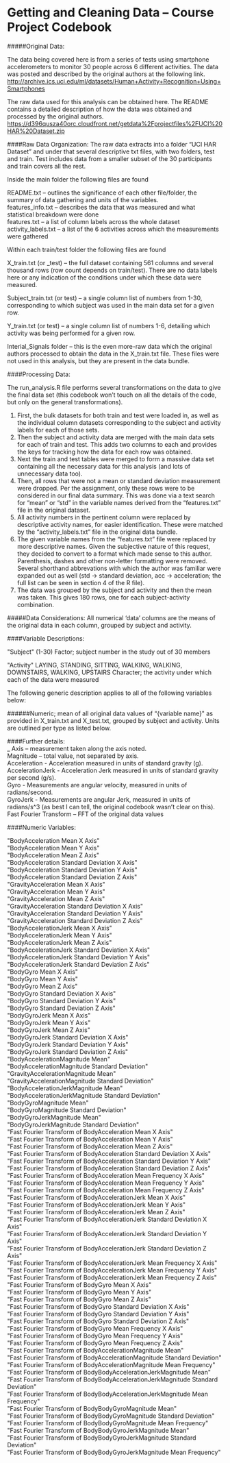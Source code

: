 Getting and Cleaning Data – Course Project Codebook
===================================================

#####Original Data:

The data being covered here is from a series of tests using smartphone accelerometers to monitor 30 people across 6 different activities.  The data was posted and described by the original authors at the following link.  
http://archive.ics.uci.edu/ml/datasets/Human+Activity+Recognition+Using+Smartphones

The raw data used for this analysis can be obtained here.  The README contains a detailed description of how the data was obtained and processed by the original authors.
https://d396qusza40orc.cloudfront.net/getdata%2Fprojectfiles%2FUCI%20HAR%20Dataset.zip

####Raw Data Organization:
The raw data extracts into a folder “UCI HAR Dataset” and under that several descriptive txt files, with two folders, test and train.  Test includes data from a smaller subset of the 30 participants and train covers all the rest.

Inside the main folder the following files are found

README.txt – outlines the significance of each other file/folder, the summary of data gathering and units of the variables.  
features_info.txt – describes the data that was measured and what statistical breakdown were done  
features.txt – a list of column labels across the whole dataset  
activity_labels.txt – a list of the 6 activities across which the measurements were gathered  

Within each train/test folder the following files are found

X_train.txt (or _test) – the full dataset containing 561 columns and several thousand rows (row count depends on train/test).  There are no data labels here or any indication of the conditions under which these data were measured.

Subject_train.txt (or test) – a single column list of numbers from 1-30, corresponding to which subject was used in the main data set for a given row.

Y_train.txt (or test) – a single column list of numbers 1-6, detailing which activity was being performed for a given row.

Interial_Signals folder – this is the even more-raw data which the original authors processed to obtain the data in the X_train.txt file.  These files were not used in this analysis, but they are present in the data bundle.

####Processing Data:

The run_analysis.R file performs several transformations on the data to give the final data set (this codebook won’t touch on all the details of the code, but only on the general transformations).

1. First, the bulk datasets for both train and test were loaded in, as well as the individual column datasets corresponding to the subject and activity labels for each of those sets.
2. Then the subject and activity data are merged with the main data sets for each of train and test.  This adds two columns to each and provides the keys for tracking how the data for each row was obtained. 
3. Next the train and test tables were merged to form a massive data set containing all the necessary data for this analysis (and lots of unnecessary data too).
4. Then, all rows that were not a mean or standard deviation measurement were dropped.  Per the assignment, only these rows were to be considered in our final data summary.  This was done via a text search for “mean” or “std” in the variable names derived from the “features.txt” file in the original dataset.
5. All activity numbers in the pertinent column were replaced by descriptive activity names, for easier identification.  These were matched by the “activity_labels.txt” file in the original data bundle.
6. The given variable names from the “features.txt” file were replaced by more descriptive names.  Given the subjective nature of this request, they decided to convert to a format which made sense to this author.  Parenthesis, dashes and other non-letter formatting were removed.  Several shorthand abbrevations with which the author was familiar were expanded out as well (std -> standard deviation, acc -> acceleration; the full list can be seen in section 4 of the R file).
7. The data was grouped by the subject and activity and then the mean was taken.  This gives 180 rows, one for each subject-activity combination.


#####Data Considerations:
All numerical ‘data’ columns are the means of the original data in each column, grouped by subject and activity.

####Variable Descriptions:

"Subject"
(1-30)
Factor; subject number in the study out of 30 members

"Activity"
LAYING, STANDING, SITTING, WALKING, WALKING, DOWNSTAIRS, WALKING, UPSTAIRS
Character; the activity under which each of the data were measured

The following generic description applies to all of the following variables below:

######Numeric; mean of all original data values of “{variable name}" as provided in X_train.txt and X_test.txt, grouped by subject and activity.  Units are outlined per type as listed below.

####Further details:  
_ Axis – measurement taken along the axis noted.  
Magnitude – total value, not separated by axis.  
Acceleration - Acceleration measured in units of standard gravity (g).  
AccelerationJerk - Acceleration Jerk measured in units of standard gravity per second (g/s).  
Gyro - Measurements are angular velocity, measured in units of radians/second.  
GyroJerk - Measurements are angular Jerk, measured in units of radians/s^3 (as best I can tell, the original codebook wasn’t clear on this).  
Fast Fourier Transform – FFT of the original data values  

####Numeric Variables:

"BodyAcceleration Mean X Axis"  
"BodyAcceleration Mean Y Axis"  
"BodyAcceleration Mean Z Axis"  
"BodyAcceleration Standard Deviation X Axis"  
"BodyAcceleration Standard Deviation Y Axis"  
"BodyAcceleration Standard Deviation Z Axis"  
"GravityAcceleration Mean X Axis"  
"GravityAcceleration Mean Y Axis"  
"GravityAcceleration Mean Z Axis"  
"GravityAcceleration Standard Deviation X Axis"  
"GravityAcceleration Standard Deviation Y Axis"  
"GravityAcceleration Standard Deviation Z Axis"  
"BodyAccelerationJerk Mean X Axis"  
"BodyAccelerationJerk Mean Y Axis"   
"BodyAccelerationJerk Mean Z Axis"   
"BodyAccelerationJerk Standard Deviation X Axis"   
"BodyAccelerationJerk Standard Deviation Y Axis"   
"BodyAccelerationJerk Standard Deviation Z Axis"   
"BodyGyro Mean X Axis"  
"BodyGyro Mean Y Axis"  
"BodyGyro Mean Z Axis"  
"BodyGyro Standard Deviation X Axis"  
"BodyGyro Standard Deviation Y Axis"  
"BodyGyro Standard Deviation Z Axis"   
"BodyGyroJerk Mean X Axis"  
"BodyGyroJerk Mean Y Axis"  
"BodyGyroJerk Mean Z Axis"  
"BodyGyroJerk Standard Deviation X Axis"  
"BodyGyroJerk Standard Deviation Y Axis"  
"BodyGyroJerk Standard Deviation Z Axis"  
"BodyAccelerationMagnitude Mean"  
"BodyAccelerationMagnitude Standard Deviation"  
"GravityAccelerationMagnitude Mean"   
"GravityAccelerationMagnitude Standard Deviation"   
"BodyAccelerationJerkMagnitude Mean"  
"BodyAccelerationJerkMagnitude Standard Deviation"   
"BodyGyroMagnitude Mean"   
"BodyGyroMagnitude Standard Deviation"   
"BodyGyroJerkMagnitude Mean"  
"BodyGyroJerkMagnitude Standard Deviation"  
"Fast Fourier Transform of BodyAcceleration Mean X Axis"  
"Fast Fourier Transform of BodyAcceleration Mean Y Axis"   
"Fast Fourier Transform of BodyAcceleration Mean Z Axis"   
"Fast Fourier Transform of BodyAcceleration Standard Deviation X Axis"  
"Fast Fourier Transform of BodyAcceleration Standard Deviation Y Axis"  
"Fast Fourier Transform of BodyAcceleration Standard Deviation Z Axis"   
"Fast Fourier Transform of BodyAcceleration Mean Frequency X Axis"  
"Fast Fourier Transform of BodyAcceleration Mean Frequency Y Axis"  
"Fast Fourier Transform of BodyAcceleration Mean Frequency Z Axis"  
"Fast Fourier Transform of BodyAccelerationJerk Mean X Axis"  
"Fast Fourier Transform of BodyAccelerationJerk Mean Y Axis"  
"Fast Fourier Transform of BodyAccelerationJerk Mean Z Axis"  
"Fast Fourier Transform of BodyAccelerationJerk Standard Deviation X Axis"  
"Fast Fourier Transform of BodyAccelerationJerk Standard Deviation Y Axis"  
"Fast Fourier Transform of BodyAccelerationJerk Standard Deviation Z Axis"  
"Fast Fourier Transform of BodyAccelerationJerk Mean Frequency X Axis"  
"Fast Fourier Transform of BodyAccelerationJerk Mean Frequency Y Axis"   
"Fast Fourier Transform of BodyAccelerationJerk Mean Frequency Z Axis"  
"Fast Fourier Transform of BodyGyro Mean X Axis"  
"Fast Fourier Transform of BodyGyro Mean Y Axis"   
"Fast Fourier Transform of BodyGyro Mean Z Axis"   
"Fast Fourier Transform of BodyGyro Standard Deviation X Axis"  
"Fast Fourier Transform of BodyGyro Standard Deviation Y Axis"  
"Fast Fourier Transform of BodyGyro Standard Deviation Z Axis"  
"Fast Fourier Transform of BodyGyro Mean Frequency X Axis"  
"Fast Fourier Transform of BodyGyro Mean Frequency Y Axis"  
"Fast Fourier Transform of BodyGyro Mean Frequency Z Axis"  
"Fast Fourier Transform of BodyAccelerationMagnitude Mean"  
"Fast Fourier Transform of BodyAccelerationMagnitude Standard Deviation"  
"Fast Fourier Transform of BodyAccelerationMagnitude Mean Frequency"   
"Fast Fourier Transform of BodyBodyAccelerationJerkMagnitude Mean"  
"Fast Fourier Transform of BodyBodyAccelerationJerkMagnitude Standard Deviation"   
"Fast Fourier Transform of BodyBodyAccelerationJerkMagnitude Mean Frequency"  
"Fast Fourier Transform of BodyBodyGyroMagnitude Mean"   
"Fast Fourier Transform of BodyBodyGyroMagnitude Standard Deviation"   
"Fast Fourier Transform of BodyBodyGyroMagnitude Mean Frequency"   
"Fast Fourier Transform of BodyBodyGyroJerkMagnitude Mean"   
"Fast Fourier Transform of BodyBodyGyroJerkMagnitude Standard Deviation"   
"Fast Fourier Transform of BodyBodyGyroJerkMagnitude Mean Frequency"  
